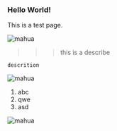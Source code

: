 ### Hello World!

This is a test page. 

![mahua](upload/460adc90-1317-11e4-9160-0f2f70a93f15)

>>> this is a describe

```
descrition
```

![mahua](upload/81edb6a0-1318-11e4-95b6-fba493baa509)

1. abc
2. qwe
3. asd

![mahua](upload/3eba5820-1318-11e4-9160-0f2f70a93f15)